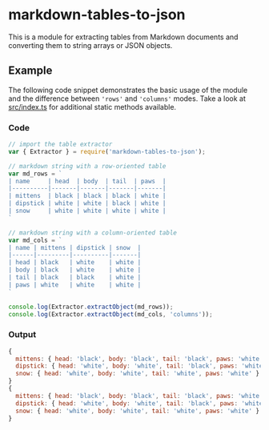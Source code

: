 # markdown-tables-to-json

This is a module for extracting tables from Markdown documents and converting them to string arrays or JSON objects.

## Example

The following code snippet demonstrates the basic usage of the module and the difference between `'rows'` and `'columns'` modes. Take a look at [src/index.ts](src/index.ts) for additional static methods available.

### Code

```javascript
// import the table extractor
var { Extractor } = require('markdown-tables-to-json');

// markdown string with a row-oriented table
var md_rows = `
| name     | head  | body  | tail  | paws  |
|----------|-------|-------|-------|-------|
| mittens  | black | black | black | white |
| dipstick | white | white | black | white |
| snow     | white | white | white | white |
`

// markdown string with a column-oriented table
var md_cols = `
| name | mittens | dipstick | snow  |
|------|---------|----------|-------|
| head | black   | white    | white |
| body | black   | white    | white |
| tail | black   | black    | white |
| paws | white   | white    | white |
`

console.log(Extractor.extractObject(md_rows));
console.log(Extractor.extractObject(md_cols, 'columns'));
```

### Output

```javascript
{
  mittens: { head: 'black', body: 'black', tail: 'black', paws: 'white' },
  dipstick: { head: 'white', body: 'white', tail: 'black', paws: 'white' },
  snow: { head: 'white', body: 'white', tail: 'white', paws: 'white' }
}
{
  mittens: { head: 'black', body: 'black', tail: 'black', paws: 'white' },
  dipstick: { head: 'white', body: 'white', tail: 'black', paws: 'white' },
  snow: { head: 'white', body: 'white', tail: 'white', paws: 'white' }
}
```

